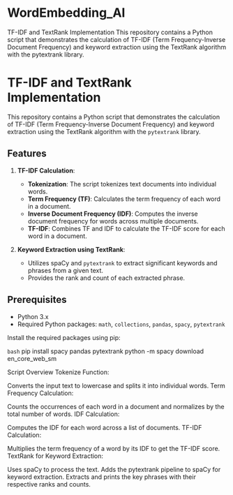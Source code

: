 # WordEmbedding_AI
TF-IDF and TextRank Implementation This repository contains a Python script that demonstrates the calculation of TF-IDF (Term Frequency-Inverse Document Frequency) and keyword extraction using the TextRank algorithm with the pytextrank library.

# TF-IDF and TextRank Implementation

This repository contains a Python script that demonstrates the calculation of TF-IDF (Term Frequency-Inverse Document Frequency) and keyword extraction using the TextRank algorithm with the `pytextrank` library.

## Features

1. **TF-IDF Calculation**:
    - **Tokenization**: The script tokenizes text documents into individual words.
    - **Term Frequency (TF)**: Calculates the term frequency of each word in a document.
    - **Inverse Document Frequency (IDF)**: Computes the inverse document frequency for words across multiple documents.
    - **TF-IDF**: Combines TF and IDF to calculate the TF-IDF score for each word in a document.

2. **Keyword Extraction using TextRank**:
    - Utilizes spaCy and `pytextrank` to extract significant keywords and phrases from a given text.
    - Provides the rank and count of each extracted phrase.

## Prerequisites

- Python 3.x
- Required Python packages: `math`, `collections`, `pandas`, `spacy`, `pytextrank`

Install the required packages using pip:

`bash`
pip install spacy pandas pytextrank
python -m spacy download en_core_web_sm


Script Overview
Tokenize Function:

Converts the input text to lowercase and splits it into individual words.
Term Frequency Calculation:

Counts the occurrences of each word in a document and normalizes by the total number of words.
IDF Calculation:

Computes the IDF for each word across a list of documents.
TF-IDF Calculation:

Multiplies the term frequency of a word by its IDF to get the TF-IDF score.
TextRank for Keyword Extraction:

Uses spaCy to process the text.
Adds the pytextrank pipeline to spaCy for keyword extraction.
Extracts and prints the key phrases with their respective ranks and counts.
